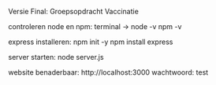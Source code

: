 Versie Final: Groepsopdracht Vaccinatie

controleren node en npm: terminal ->  node -v  npm -v

express installeren:                  npm init -y
                                      npm install express

server starten:                       node server.js

website benaderbaar:                  http://localhost:3000
wachtwoord:                           test
